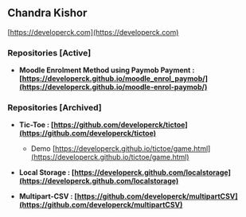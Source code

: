 
## Chandra Kishor
 [https://developerck.com](https://developerck.com)
 
  ### **Repositories [Active]**
  
   - **Moodle Enrolment Method using  Paymob Payment : [https://developerck.github.io/moodle_enrol_paymob/](https://developerck.github.io/moodle-enrol-paymob/)** 
  
 
 ### **Repositories [Archived]** 
  - **Tic-Toe : [https://github.com/developerck/tictoe](https://github.com/developerck/tictoe)** 
  
       - Demo [https://developerck.github.io/tictoe/game.html](https://developerck.github.io/tictoe/game.html)
       
- **Local Storage :  [https://developerck.github.com/localstorage](https://developerck.github.com/localstorage)** 

 - **Multipart-CSV : [https://github.com/developerck/multipartCSV](https://github.com/developerck/multipartCSV)**
